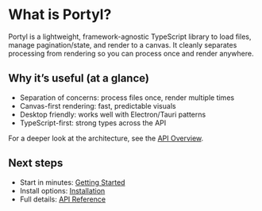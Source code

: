 # What is Portyl?

Portyl is a lightweight, framework-agnostic TypeScript library to load files, manage pagination/state, and render to a canvas. It cleanly separates processing from rendering so you can process once and render anywhere.

## Why it’s useful (at a glance)
- Separation of concerns: process files once, render multiple times
- Canvas-first rendering: fast, predictable visuals
- Desktop friendly: works well with Electron/Tauri patterns
- TypeScript-first: strong types across the API

For a deeper look at the architecture, see the [API Overview](/api/overview).

## Next steps
- Start in minutes: [Getting Started](/guide/getting-started)
- Install options: [Installation](/guide/installation)
- Full details: [API Reference](/api/reference)

